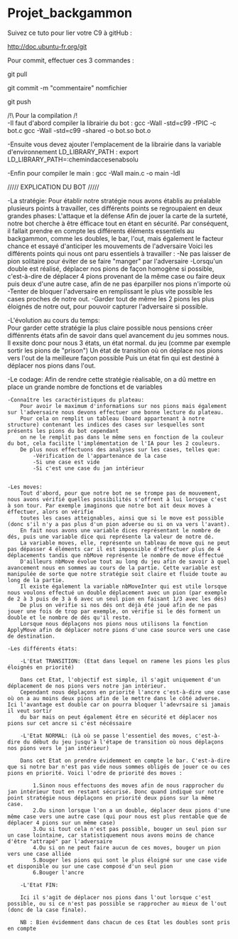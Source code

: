 # Projet_backgammon


Suivez ce tuto pour lier votre C9 à gitHub :

http://doc.ubuntu-fr.org/git



Pour commit, effectuer ces 3 commandes :

git pull

git commit -m "commentaire" nomfichier

git push



/!\ Pour la compilation /!\
-Il faut d'abord compiler la librairie du bot :
    gcc -Wall -std=c99 -fPIC -c bot.c
    gcc -Wall -std=c99 -shared -o bot.so bot.o

-Ensuite vous devez ajouter l'emplacement de la librairie dans la variable d'environnement LD_LIBRARY_PATH :
    export LD_LIBRARY_PATH=:chemindaccesenabsolu

-Enfin pour compiler le main :
    gcc -Wall main.c -o main -ldl
    
    
    
    
    
///// EXPLICATION DU BOT /////

-La stratégie:
    Pour établir notre stratégie nous avons établis au préalable plusieurs points à travailler, ces différents points se regroupaient en deux grandes phases:
    L'attaque et la défense
    Afin de jouer la carte de la surteté, notre bot cherche à être éfficace tout en étant en sécurité.
    Par conséquent, il fallait prendre en compte les différents éléments essentiels au backgammon, comme les doubles, le bar, l'out, mais également le facteur chance et essayé d'anticiper les mouvements de l'adversaire
    Voici les différents points qui nous ont paru essentiels à travailler :
        -Ne pas laisser de pion solitaire pour éviter de se faire "manger" par l'adversaire
        -Lorsqu'un double est réalisé, déplacer nos pions de façon homogène si possible, c'est-à-dire de déplacer 4 pions provenant de la même case ou faire deux puis deux d'une autre case, afin de ne pas éparpiller nos pions n'importe où
        -Tenter de bloquer l'adversaire en remplissant le plus vite possible les cases proches de notre out.
        -Garder tout de même les 2 pions les plus éloignés de notre out, pour pouvoir capturer l'adversaire si possible.
    
-L'évolution au cours du temps:    
    Pour garder cette stratégie la plus claire possible nous pensions créer diffénrents états afin de savoir dans quel avancement du jeu sommes nous. Il exsite donc pour nous 3 états, un état normal.
    du jeu (comme par exemple sortir les pions de "prison")
    Un état de transition où on déplace nos pions vers l'out de la meilleure façon possible
    Puis un état fin qui est destiné à déplacer nos pions dans l'out.
    
    
-Le codage:
    Afin de rendre cette stratégie réalisable, on a dû mettre en place un grande nombre de fonctions et de variables
    
    -Connaître les caractéristiques du plateau:
        Pour avoir le maximum d'informations sur nos pions mais également sur l'adversaire nous devons effectuer une bonne lecture du plateau.
        Pour cela on remplit un tableau (board appartenant à notre structure) contenant les indices des cases sur lesquelles sont présents les pions du bot cependant 
        on ne le remplit pas dans le même sens en fonction de la couleur du bot, cela facilite l'implémentation de l'IA pour les 2 couleurs.
        De plus nous effectuons des analyses sur les cases, telles que:
            -Vérification de l'appartenance de la case
            -Si une case est vide
            -Si c'est une case du jan intérieur
    
    
    -Les moves:
        Tout d'abord, pour que notre bot ne se trompe pas de mouvement, nous avons vérifié quelles possibilités s'offrent à lui lorsque c'est à son tour. Par exemple imaginons que notre bot ait deux moves à éffectuer, alors on vérifie
        toutes les cases atteignables, ainsi que si le move est possible (donc s'il n'y a pas plus d'un pion adverse ou si on va vers l'avant).
        En fait nous avons une variable dices représentant le nombre de dés, puis une variable dice qui représente la valeur de notre dé.
        La variable moves, elle, représente un tableau de move qui ne peut pas dépasser 4 éléments car il est impossible d'éffectuer plus de 4 déplacements tandis que nbMove représente le nombre de move éffectué
        D'ailleurs nbMove évolue tout au long du jeu afin de savoir à quel avancement nous en sommes au cours de la partie. Cette variable est manipulée de sorte que notre stratégie soit claire et fluide toute au long de la partie.
        Il existe également la variable nbMoveInter qui est utile lorsque nous voulons effectué un double déplacement avec un pion (par exemple de 2 à 3 puis de 3 à 6 avec un seul pion en faisant 1/3 avec les dés)
        De plus on vérifie si nos dés ont déjà été joué afin de ne pas jouer une fois de trop par exemple, on vérifie si le dés forment un double et le nombre de dés qu'il reste.
        Lorsque nous déplaçons nos pions nous utilisons la fonction ApplyMove afin de déplacer notre pions d'une case source vers une case de destination.
    
    -Les différents états:
        
        -L'Etat TRANSITION: (Etat dans lequel on ramene les pions les plus éloignés en priorité)
        
        Dans cet Etat, l'objectif est simple, il s'agit uniquement d'un déplacement de nos pions vers notre jan intérieur. 
        Cependant nous déplaçons en priorité l'ancre c'est-à-dire une case où on a au moins deux pions afin de le mettre dans le côté adverse. Ici l'avantage est double car on pourra bloquer l'adevrsaire si jamais il veut sortir
        du bar mais on peut également être en sécurité et déplacer nos pions sur cet ancre si c'est nécéssaire
        
        -L'Etat NORMAL: (Là où se passe l'essentiel des moves, c'est-à-dire du début du jeu jusqu'à l'étape de transition où nous déplaçons nos pions vers le jan intérieur)
        
        Dans cet Etat on prendre évidemment en compte le bar. C'est-à-dire que si notre bar n'est pas vide nous sommes obligés de jouer ce ou ces pions en priorité. Voici l'odre de priorité des moves :
        
            1.Sinon nous effectuons des moves afin de nous rapprocher du jan intérieur tout en restant sécurisé. Donc quand indiqué sur notre point stratégie nous déplaçons en priorité deux pions sur la même case.
            2.Ou sinon lorsque l'on a un double, déplacer deux pions d'une même case vers une autre case (qui pour nous est plus rentable que de déplacer 4 pions sur un même case)
            3.Ou si tout cela n'est pas possible, bouger un seul pion sur un case lointaine, car statistiquement nous avons moins de chance d'être "attrapé" par l'adversaire
            4.Ou si on ne peut faire aucun de ces moves, bouger un pion vers une case alliée
            5.Bouger les pions qui sont le plus éloigné sur une case vide et disponible ou sur une case composé d'un seul pion
            6.Bouger l'ancre
            
        -L'Etat FIN:
        
        Ici il s'agit de déplacer nos pions dans l'out lorsque c'est possible, ou si ce n'est pas possible se rapprocher au mieux de l'out (donc de la case finale).
        
        NB : Bien évidemment dans chacun de ces Etat les doubles sont pris en compte
        
        
